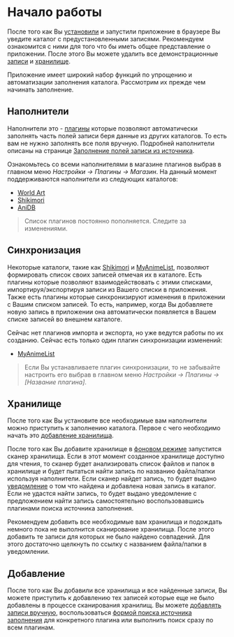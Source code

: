 # Начало работы

После того как Вы [установили](/ru/user/install/dist/windows.md) и запустили приложение в браузере Вы уведите каталог с
предустановленными записями. Рекомендуем ознакомится с ними для того что бы иметь общее представление о приложении.
После этого Вы можете удалить все демонстрационные [записи](/ru/user/item/delete.md) и
[хранилище](/ru/user/storage/delete.md).

Приложение имеет широкий набор функций по упрощению и автоматизации заполнения каталога. Рассмотрим их прежде чем начинать заполнение.

## Наполнители

Наполнители это - [плагины](/ru/user/general/plugins.md) которые позволяют автоматически заполнять часть полей записи
беря данные из других каталогов. То есть вам не нужно заполнять все поля вручную. Подробней наполнители описаны на
странице [Заполнение полей записи из источника](/ru/user/item/add/fill.md).

Ознакомьтесь со всеми наполнителями в магазине плагинов выбрав в главном меню *Настройки -> Плагины -> Магазин*. На
данный момент поддерживаются наполнители из следующих каталогов:

- [World Art](http://www.world-art.ru/)
- [Shikimori](http://shikimori.org/)
- [AniDB](http://anidb.net/)

> Список плагинов постоянно пополняется. Следите за изменениями.

## Синхронизация

Некоторые каталоги, такие как [Shikimori](http://shikimori.org/) и [MyAnimeList](http://myanimelist.net/), позволяют
формировать список своих записей отмечая их в каталоге. Есть плагины которые позволяют взаимодействовать с этими
списками, импортируя/экспортируя записи из Вашего списки в приложения. Также есть плагины которые синхронизируют
изменения в приложении с Вашим списком записей. То есть, например, когда Вы добавляете новую запись в приложении она
автоматически появляется в Вашем списке записей во внешнем каталоге.

Сейчас нет плагинов импорта и экспорта, но уже ведутся работы по их созданию. Сейчас есть только один плагин
синхронизации изменений:

- [MyAnimeList](http://myanimelist.net/)

> Если Вы устанавливаете плагин синхронизации, то не забывайте настроить его выбрав в главном меню *Настройки ->
Плагины -> [Название плагина]*.

## Хранилище

После того как Вы установите все необходимые вам наполнители можно приступить к заполнению каталога. Первое с чего
необходимо начать это [добавление хранилища](/ru/user/storage/add.md).

После того как Вы добавите хранилище в [фоновом режиме](http://ru.wikipedia.org/wiki/Фоновая_задача) запустится сканер
хранилища. Если в этот момент созданное хранилище доступно для чтения, то сканер будет анализировать список файлов и
папок в хранилище и будет пытаться найти запись по названию файла/папки используя наполнители. Если сканер найдет
запись, то будет выдано [уведомление](/ru/user/general/notice.md) о том что найдена и добавлена новая запись в каталог.
Если не удастся найти запись, то будет выдано уведомление с предложением найти запись самостоятельно воспользовавшись
плагинами поиска источника заполнения.

Рекомендуем добавить все необходимые вам хранилища и подождать немного пока не выполнится сканирование хранилища. После
этого добавить те записи для которых не было найдено совпадений. Для этого достаточно щелкнуть по ссылку с названием
файла/папки в уведомлении.

## Добавление

После того как Вы добавили все хранилища и все найденные записи, Вы можете приступить к добавлению тех записей которые
еще не было добавлены в процессе сканирования хранилищ. Вы можете [добавлять записи
вручную](/ru/user/item/add/manually.md), воспользоваться [формой поиска источника
заполнения](/ru/user/item/add/search.md) для конкретного плагина или выполнить поиск сразу по всем плагинам.